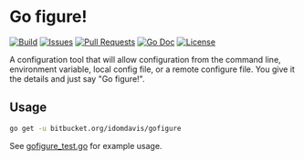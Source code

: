 # Go figure!

[![Build](https://img.shields.io/bitbucket/pipelines/idomdavis/gofigure/main?style=plastic)](https://bitbucket.org/idomdavis/gofigure/addon/pipelines/home)
[![Issues](https://img.shields.io/bitbucket/issues-raw/idomdavis/gofigure?style=plastic)](https://bitbucket.org/idomdavis/gofigure/issues)
[![Pull Requests](https://img.shields.io/bitbucket/pr-raw/idomdavis/gofigure?style=plastic)](https://bitbucket.org/idomdavis/gofigure/pull-requests/)
[![Go Doc](http://img.shields.io/badge/godoc-reference-5272B4.svg?style=plastic)](http://godoc.org/bitbucket.org.idomdavis/gofigure)
[![License](https://img.shields.io/badge/license-MIT-green?style=plastic)](https://opensource.org/licenses/MIT)

A configuration tool that will allow configuration from the command line,
environment variable, local config file, or a remote configure file. You give it
the details and just say "Go figure!".

## Usage

```sh
go get -u bitbucket.org/idomdavis/gofigure
```

See [gofigure_test.go]() for example usage.
